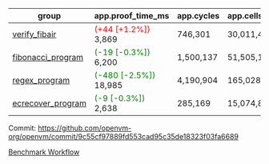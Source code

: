 | group | app.proof_time_ms | app.cycles | app.cells_used | leaf.proof_time_ms | leaf.cycles | leaf.cells_used |
| -- | -- | -- | -- | -- | -- | -- |
| [verify_fibair](https://github.com/openvm-org/openvm/blob/benchmark-results/benchmarks-pr/1193/verify_fibair-9c55cf97889fd553cad95c35de18323f03fa6689.md) |<span style='color: red'>(+44 [+1.2%])</span> 3,869 |  746,301 |  30,011,454 |- | - | - |
| [fibonacci_program](https://github.com/openvm-org/openvm/blob/benchmark-results/benchmarks-pr/1193/fibonacci-9c55cf97889fd553cad95c35de18323f03fa6689.md) |<span style='color: green'>(-19 [-0.3%])</span> 6,200 |  1,500,137 |  51,505,102 |- | - | - |
| [regex_program](https://github.com/openvm-org/openvm/blob/benchmark-results/benchmarks-pr/1193/regex-9c55cf97889fd553cad95c35de18323f03fa6689.md) |<span style='color: green'>(-480 [-2.5%])</span> 18,985 |  4,190,904 |  165,028,173 |- | - | - |
| [ecrecover_program](https://github.com/openvm-org/openvm/blob/benchmark-results/benchmarks-pr/1193/ecrecover-9c55cf97889fd553cad95c35de18323f03fa6689.md) |<span style='color: green'>(-9 [-0.3%])</span> 2,638 |  285,169 |  15,074,875 |- | - | - |


Commit: https://github.com/openvm-org/openvm/commit/9c55cf97889fd553cad95c35de18323f03fa6689

[Benchmark Workflow](https://github.com/openvm-org/openvm/actions/runs/12676075351)
